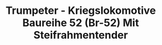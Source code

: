 ---
layout: product
title: "Trumpeter - Kriegslokomotive Baureihe 52 (Br-52) Mit Steifrahmentender"
price: "12500" 
desc: "N/A"
img_path: "/assets/img/TRU00210.jpg"
brand: "N/A"
available: false
special_offer: false
new: false
soon: false
cat: "010000"
subcat: "013400"
subsubcat: "0N/A"
sifra: "TRU00210"
popular: false
---